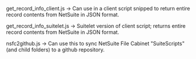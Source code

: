 get_record_info_client.js -> Can use in a client script snipped to return entire record contents from NetSuite in JSON format.

get_record_info_suitelet.js -> Suitelet version of client script; returns entire record contents from NetSuite in JSON format.

nsfc2github.js -> Can use this to sync NetSuite File Cabinet "SuiteScripts" (and child folders) to a github repository.
